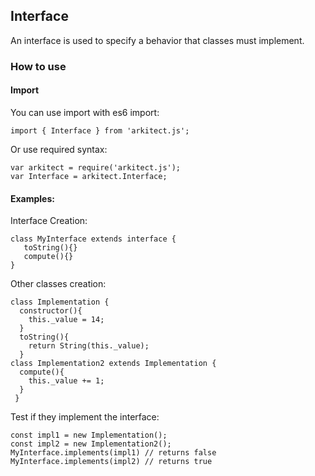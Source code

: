 ## **Interface**

An interface is used to specify a behavior that classes must implement.

### **How to use**

#### **Import**

 You can use import with es6 import:

    import { Interface } from 'arkitect.js';

 Or use required syntax:

    var arkitect = require('arkitect.js');
    var Interface = arkitect.Interface;

 #### **Examples:**

 Interface Creation:

    class MyInterface extends interface {
       toString(){}
       compute(){}
    }

 Other classes creation:

    class Implementation {
      constructor(){
        this._value = 14;
      }
      toString(){
        return String(this._value);
      }
    class Implementation2 extends Implementation {
      compute(){
        this._value += 1;
      }
     }

 Test if they implement the interface:

    const impl1 = new Implementation();
    const impl2 = new Implementation2();
    MyInterface.implements(impl1) // returns false
    MyInterface.implements(impl2) // returns true